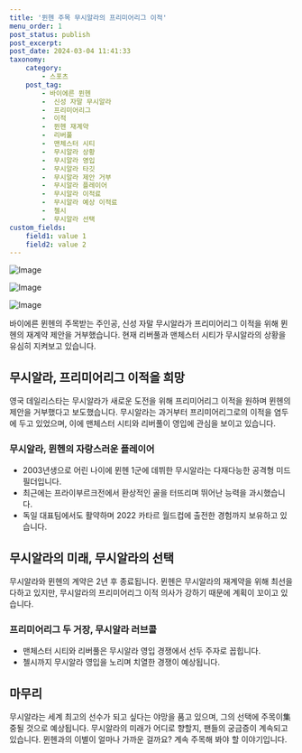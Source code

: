 ```yaml
---
title: '뮌헨 주목 무시알라의 프리미어리그 이적'
menu_order: 1
post_status: publish
post_excerpt: 
post_date: 2024-03-04 11:41:33
taxonomy:
    category:
        - 스포츠
    post_tag:
        - 바이에른 뮌헨
        -  신성 자말 무시알라
        -  프리미어리그
        -  이적
        -  뮌헨 재계약
        -  리버풀
        -  맨체스터 시티
        -  무시알라 상황
        -  무시알라 영입
        -  무시알라 타깃
        -  무시알라 제안 거부
        -  무시알라 플레이어
        -  무시알라 이적료
        -  무시알라 예상 이적료
        -  첼시
        -  무시알라 선택
custom_fields:
    field1: value 1
    field2: value 2
---
```


![Image](https://imgnews.pstatic.net/image/311/2024/03/04/0001698161_001_20240304065106980.jpg?type=w647)

![Image](https://imgnews.pstatic.net/image/311/2024/03/04/0001698161_002_20240304065107016.jpg?type=w647)

![Image](https://imgnews.pstatic.net/image/311/2024/03/04/0001698161_003_20240304065107053.jpg?type=w647)

바이에른 뮌헨의 주목받는 주인공, 신성 자말 무시알라가 프리미어리그 이적을 위해 뮌헨의 재계약 제안을 거부했습니다. 현재 리버풀과 맨체스터 시티가 무시알라의 상황을 유심히 지켜보고 있습니다.
## 무시알라, 프리미어리그 이적을 희망
영국 데일리스타는 무시알라가 새로운 도전을 위해 프리미어리그 이적을 원하며 뮌헨의 제안을 거부했다고 보도했습니다. 무시알라는 과거부터 프리미어리그로의 이적을 염두에 두고 있었으며, 이에 맨체스터 시티와 리버풀이 영입에 관심을 보이고 있습니다.
### 무시알라, 뮌헨의 자랑스러운 플레이어
- 2003년생으로 어린 나이에 뮌헨 1군에 데뷔한 무시알라는 다재다능한 공격형 미드필더입니다.
- 최근에는 프라이부르크전에서 환상적인 골을 터뜨리며 뛰어난 능력을 과시했습니다.
- 독일 대표팀에서도 활약하며 2022 카타르 월드컵에 출전한 경험까지 보유하고 있습니다.
## 무시알라의 미래, 무시알라의 선택
무시알라와 뮌헨의 계약은 2년 후 종료됩니다. 뮌헨은 무시알라의 재계약을 위해 최선을 다하고 있지만, 무시알라의 프리미어리그 이적 의사가 강하기 때문에 계획이 꼬이고 있습니다.
### 프리미어리그 두 거장, 무시알라 러브콜
- 맨체스터 시티와 리버풀은 무시알라 영입 경쟁에서 선두 주자로 꼽힙니다.
- 첼시까지 무시알라 영입을 노리며 치열한 경쟁이 예상됩니다.
## 마무리
무시알라는 세계 최고의 선수가 되고 싶다는 야망을 품고 있으며, 그의 선택에 주목이集중될 것으로 예상됩니다. 무시알라의 미래가 어디로 향할지, 팬들의 궁금증이 계속되고 있습니다. 뮌헨과의 이별이 얼마나 가까운 걸까요? 계속 주목해 봐야 할 이야기입니다.
